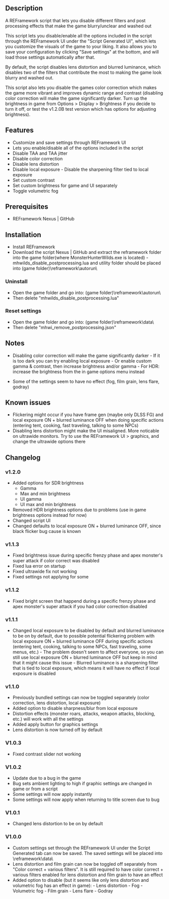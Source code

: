 ## Description
A REFramework script that lets you disable different filters and post processing effects that make the game blurry/unclear and washed out

This script lets you disable/enable all the options included in the script through the REFramework UI under the "Script Generated UI", which lets you customize the visuals of the game to your liking. It also allows you to save your configuration by clicking "Save settings" at the bottom, and will load those settings automatically after that.

By default, the script disables lens distortion and blurred luminance, which disables two of the filters that contribute the most to making the game look blurry and washed out.

This script also lets you disable the games color correction which makes the game more vibrant and improves dynamic range and contrast (disabling color correction will make the game significantly darker. Turn up the brightness in game from Options > Display > Brightness if you decide to turn it off, or test the v1.2.0B test version which has options for adjusting brightness).


## Features
- Customize and save settings through REFramework UI
- Lets you enable/disable all of the options included in the script
- Disable TAA and TAA jitter
- Disable color correction
- Disable lens distortion
- Disable local exposure
﻿- Disable the sharpening filter tied to local exposure
- Set custom contrast
- Set custom brightness for game and UI separately
- Toggle volumetric fog


## Prerequisites
- REFramework Nexus | GitHub


## Installation
- Install REFramework
- Download the script Nexus | GitHub and extract the reframework folder into the game folder(where MonsterHunterWilds.exe is located)
﻿- mhwilds_disable_postprocessing.lua and utility folder should be placed into \(game folder)\reframework\autorun\

### Uninstall
- Open the game folder and go into: \(game folder)\reframework\autorun\
- Then delete "mhwilds_disable_postprocessing.lua"

### Reset settings
- Open the game folder and go into: \(game folder)\reframework\data\
- Then delete "mhwi_remove_postprocessing.json"


## Notes
- Disabling color correction will make the game significantly darker
﻿- If it is too dark you can try enabling local exposure
﻿- Or enable custom gamma & contrast, then increase brightness and/or gamma
﻿﻿- For HDR: increase the brightness from the in game options menu instead

- Some of the settings seem to have no effect (fog, film grain, lens flare, godray)


## Known issues
- Flickering might occur if you have frame gen (maybe only DLSS FG) and local exposure ON + blurred luminance OFF when doing specific actions (entering tent, cooking, fast traveling, talking to some NPCs)
- Disabling lens distortion might make the UI misaligned. More noticable on ultrawide monitors. Try to use the REFramework UI > graphics, and change the ultrawide options there


## Changelog
### v1.2.0
- Added options for SDR brightness
    - Gamma
    - Max and min brightness
    - UI gamma
    - UI max and min brightness
- Removed HDR brightness options due to problems (use in game brightness options instead for now)
- Changed script UI
- Changed defaults to local exposure ON + blurred luminance OFF, since black flicker bug cause is known

### v1.1.3
- Fixed brightness issue during specific frenzy phase and apex monster's super attack if color correct was disabled
- Fixed lua error on startup
- Fixed ultrawide fix not working
- Fixed settings not applying for some

### v1.1.2
- Fixed bright screen that happend during a specific frenzy phase and apex monster's super attack if you had color correction disabled

### v1.1.1
- Changed local exposure to be disabled by default and blurred luminance to be on by default, due to possible potential flickering problem with local exposure ON + blurred luminance OFF during specific actions (entering tent, cooking, talking to some NPCs, fast traveling, some menus, etc.)
﻿- The problem doesn't seem to affect everyone, so you can still use local exposure ON + blurred luminance OFF
﻿but keep in mind that it might cause this issue
﻿- Blurred luminance is a sharpening filter that is tied to local exposure, which means it will have no effect if local exposure is disabled

### v1.1.0
- Previously bundled settings can now be toggled separately (color correction, lens distortion, local exposure)
- Added option to disable sharpness/blur from local exposure
- Distortion effects (monster roars, attacks, weapon attacks, blocking, etc.) will work with all the settings
- Added apply button for graphics settings
- Lens distortion is now turned off by default

### V1.0.3
- Fixed contrast slider not working

### V1.0.2
- Update due to a bug in the game
- Bug sets ambient lighting to high if graphic settings are changed in game or from a script
- Some settings will now apply instantly
- Some settings will now apply when returning to title screen due to bug

### V1.0.1
- Changed lens distortion to be on by default

### V1.0.0
- Custom settings set through the REFramework UI under the Script Generated tab can now be saved. The saved settings will be placed into \reframework\data\
- Lens distortion and film grain can now be toggled off separately from "Color correct + various filters". It is still required to have color correct + various filters enabled for lens distortion and film grain to have an effect
- Added option to disable (but it seems like only lens distortion and volumetric fog has an effect in game):
﻿- Lens distortion
﻿- Fog
﻿- Volumetric fog
﻿- Film grain
﻿- Lens flare
﻿- Godray
